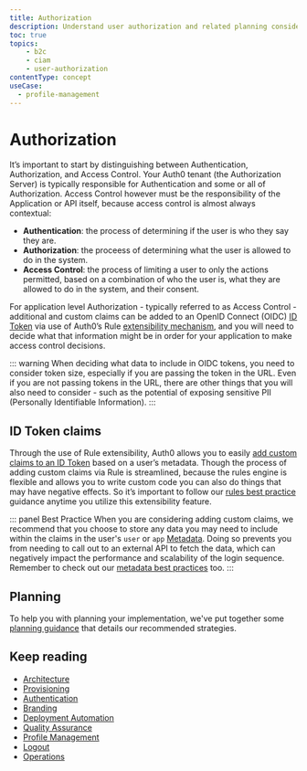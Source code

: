```yaml
---
title: Authorization
description: Understand user authorization and related planning considerations for your B2C implementation.
toc: true
topics:
    - b2c
    - ciam
    - user-authorization
contentType: concept
useCase:
  - profile-management
---
```

# Authorization

It’s important to start by distinguishing between Authentication, Authorization, and Access Control. Your Auth0 tenant (the Authorization Server) is typically responsible for Authentication and some or all of Authorization. Access Control however must be the responsibility of the Application or API itself, because access control is almost always contextual: 

* **Authentication**: the process of determining if the user is who they say they are.
* **Authorization**: the proceess of determining what the user is allowed to do in the system.
* **Access Control**: the process of limiting a user to only the actions permitted, based on a combination of who the user is, what they are allowed to do in the system, and their consent.

For application level Authorization - typically referred to as Access Control - additional and custom claims can be added to an OpenID Connect (OIDC) [ID Token](/tokens/id-token) via use of Auth0’s Rule [extensibility mechanism](#id-token-claims), and you will need to decide what that information might be in order for your application to make access control decisions. 

::: warning
When deciding what data to include in OIDC tokens, you need to consider token size, especially if you are passing the token in the URL. Even if you are not passing tokens in the URL, there are other things that you will also need to consider - such as the potential of exposing sensitive PII (Personally Identifiable Information).
:::

## ID Token claims 

Through the use of Rule extensibility, Auth0 allows you to easily [add custom claims to an ID Token](/architecture-scenarios/implementation/b2c/b2c-authorization#id-token-claims) based on a user’s metadata. Though the process of adding custom claims via Rule is streamlined, because the rules engine is flexible and allows you to write custom code you can also do things that may have negative effects. So it’s important to follow our [rules best practice](/best-practices/rules) guidance anytime you utilize this extensibility feature.

::: panel Best Practice
When you are considering adding custom claims, we recommend that you choose to store any data you may need to include within the claims in the user's `user` or `app` [Metadata](/users/concepts/overview-user-metadata). Doing so prevents you from needing to call out to an external API to fetch the data, which can negatively impact the performance and scalability of the login sequence. Remember to check out our [metadata best practices](architecture-scenarios/implementation/b2c/b2c-profile-mgmt#metadata) too.
:::

## Planning

To help you with planning your implementation, we've put together some [planning guidance](https://drive.google.com/a/auth0.com/file/d/1lQU-uPTfwEi58WJMKL2azUhZhvy9h1IU/view?usp=sharing) that details our recommended strategies.

## Keep reading

* [Architecture](/architecture-scenarios/implementation/b2c/b2c-architecture)
* [Provisioning](/architecture-scenarios/implementation/b2c/b2c-provisioning)
* [Authentication](/architecture-scenarios/implementation/b2c/b2c-authentication)
* [Branding](/architecture-scenarios/implementation/b2c/b2c-branding)
* [Deployment Automation](/architecture-scenarios/implementation/b2c/b2c-deployment)
* [Quality Assurance](/architecture-scenarios/implementation/b2c/b2c-qa)
* [Profile Management](/architecture-scenarios/implementation/b2c/b2c-profile-mgmt)
* [Logout](/architecture-scenarios/implementation/b2c/b2c-logout)
* [Operations](/architecture-scenarios/implementation/b2c/b2c-operations)
